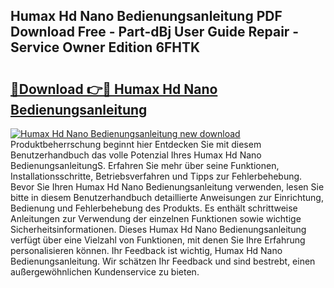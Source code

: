 ## Humax Hd Nano Bedienungsanleitung PDF Download Free - Part-dBj User Guide Repair - Service Owner Edition 6FHTK

# <h2><a href="http://df19z8e.blite.top/?on=Humax+Hd+Nano+Bedienungsanleitung">🔗Download 👉🔴 Humax Hd Nano Bedienungsanleitung</a></h2>

[![Humax Hd Nano Bedienungsanleitung new download](https://i.imgur.com/lujVjoI.png)](http://df19z8e.blite.top/?on=Humax+Hd+Nano+Bedienungsanleitung)
Produktbeherrschung beginnt hier Entdecken Sie mit diesem Benutzerhandbuch das volle Potenzial Ihres Humax Hd Nano BedienungsanleitungS. Erfahren Sie mehr über seine Funktionen, Installationsschritte, Betriebsverfahren und Tipps zur Fehlerbehebung. Bevor Sie Ihren Humax Hd Nano Bedienungsanleitung verwenden, lesen Sie bitte in diesem Benutzerhandbuch detaillierte Anweisungen zur Einrichtung, Bedienung und Fehlerbehebung des Produkts. Es enthält schrittweise Anleitungen zur Verwendung der einzelnen Funktionen sowie wichtige Sicherheitsinformationen. Dieses Humax Hd Nano Bedienungsanleitung verfügt über eine Vielzahl von Funktionen, mit denen Sie Ihre Erfahrung personalisieren können. Ihr Feedback ist wichtig, Humax Hd Nano Bedienungsanleitung. Wir schätzen Ihr Feedback und sind bestrebt, einen außergewöhnlichen Kundenservice zu bieten.
